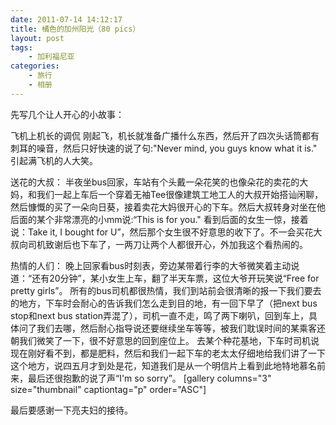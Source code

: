 ```yaml
---
date: 2011-07-14 14:12:17
title: 橘色的加州阳光（80 pics）
layout: post
tags:
    - 加利福尼亚
categories:
    - 旅行
    - 相册
---
```

<!--more-->
先写几个让人开心的小故事：

飞机上机长的调侃
刚起飞，机长就准备广播什么东西，然后开了四次头话筒都有刺耳的噪音，然后只好快速的说了句:"Never mind, you guys know what it is." 引起满飞机的人大笑。

送花的大叔：
半夜坐bus回家，车站有个头戴一朵花笑的也像朵花的卖花的大妈，和我们一起上车后一个穿着无袖Tee很像建筑工地工人的大叔开始搭讪闲聊，然后慷慨的买了一朵向日葵，接着卖花大妈很开心的下车。然后大叔转身对坐在他后面的某个非常漂亮的小mm说:“This is for you." 看到后面的女生一惊，接着说：Take it, I bought for U”，然后那个女生很不好意思的收下了。不一会买花大叔向司机致谢后也下车了，一两刀让两个人都很开心，外加我这个看热闹的。

热情的人们：
晚上回家看bus时刻表，旁边某带着行李的大爷微笑着主动说道：“还有20分钟”，某小女生上车，翻了半天车票，这位大爷开玩笑说“Free for pretty girls”。
所有的bus司机都很热情，我们到站前会很清晰的报一下我们要去的地方，下车时会耐心的告诉我们怎么走到目的地，有一回下早了（把next bus stop和next bus station弄混了），司机一直不走，鸣了两下喇叭，回到车上，具体问了我们去哪，然后耐心指导说还要继续坐车等等，被我们耽误时间的某乘客还朝我们微笑了一下，很不好意思的回到座位上。
去某个种花基地，下车时司机说现在刚好看不到，都是肥料，然后和我们一起下车的老太太仔细地给我们讲了一下这个地方，说四五月才到处是花，知道我们是从一个明信片上看到此地特地慕名前来，最后还很抱歉的说了声“I'm so sorry”。
[gallery columns="3" size="thumbnail" captiontag="p" order="ASC"]

最后要感谢一下亮夫妇的接待。
